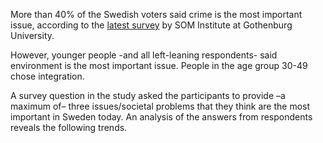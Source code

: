 
More than 40% of the Swedish voters said crime is the most important issue, according to the [latest survey](https://www.gu.se/sites/default/files/2022-03/L%C3%A5ngsiktiga%20trender%20och%20viktiga%20samh%C3%A4llsproblem%20-%20Johan%20Martinsson_0.pdf) by SOM Institute at Gothenburg University. 

However, younger people -and all left-leaning respondents- said environment is the most important issue. People in the age group 30-49 chose integration.

A survey question in the study asked the participants to provide –a maximum of– three issues/societal problems that they think are the most important in Sweden today. An analysis of the answers from respondents reveals the following trends. 
